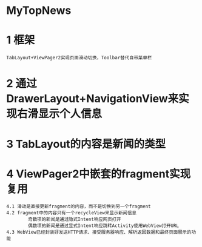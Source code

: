 # MyTopNews

# 1 框架
    TabLayout+ViewPager2实现页面滑动切换，Toolbar替代自带菜单栏
# 2 通过DrawerLayout+NavigationView来实现右滑显示个人信息
# 3 TabLayout的内容是新闻的类型
# 4 ViewPager2中嵌套的fragment实现复用
    4.1 滑动是直接更新fragment的内容，而不是切换到另一个fragment
    4.2 fragment中的内容只有一个recycleView来显示新闻信息
            奇数项的新闻是通过隐式Intent响应网页打开
            偶数项的新闻是通过显式Intent响应跳转Activity使用WebView打开URL
    4.3 WebView已经封装好发送HTTP请求、接受服务器响应、解析返回数据和最终页面展示的功能
